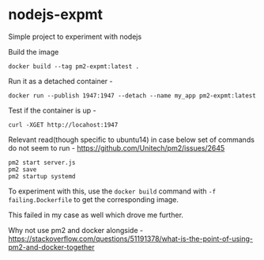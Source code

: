 # nodejs-expmt
Simple project to experiment with nodejs

Build the image
```
docker build --tag pm2-expmt:latest .
```

Run it as a detached container -
```
docker run --publish 1947:1947 --detach --name my_app pm2-expmt:latest
```

Test if the container is up -
```
curl -XGET http://locahost:1947
```

Relevant read(though specific to ubuntu14) in case below set of commands do not seem to run - https://github.com/Unitech/pm2/issues/2645
```
pm2 start server.js
pm2 save
pm2 startup systemd
```
To experiment with this, use the `docker build` command with `-f failing.Dockerfile` to get the corresponding image. 

This failed in my case as well which drove me further.

Why not use pm2 and docker alongside - https://stackoverflow.com/questions/51191378/what-is-the-point-of-using-pm2-and-docker-together
